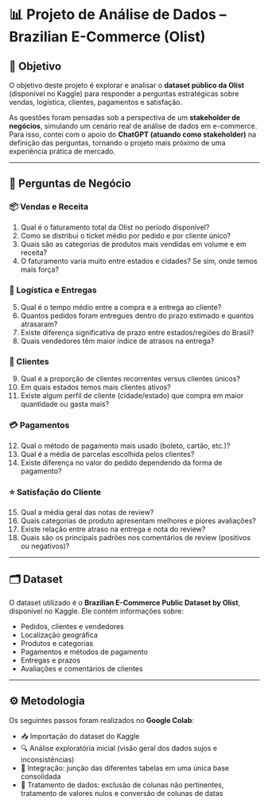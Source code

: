 # 📊 Projeto de Análise de Dados – Brazilian E-Commerce (Olist)

## 📌 Objetivo

O objetivo deste projeto é explorar e analisar o **dataset público da Olist** (disponível no Kaggle) para responder a perguntas estratégicas sobre vendas, logística, clientes, pagamentos e satisfação.

As questões foram pensadas sob a perspectiva de um **stakeholder de negócios**, simulando um cenário real de análise de dados em e-commerce. Para isso, contei com o apoio do **ChatGPT (atuando como stakeholder)** na definição das perguntas, tornando o projeto mais próximo de uma experiência prática de mercado.

---

## 🔎 Perguntas de Negócio

### 📦 Vendas e Receita

1. Qual é o faturamento total da Olist no período disponível?
2. Como se distribui o ticket médio por pedido e por cliente único?
3. Quais são as categorias de produtos mais vendidas em volume e em receita?
4. O faturamento varia muito entre estados e cidades? Se sim, onde temos mais força?

### 🚚 Logística e Entregas

5. Qual é o tempo médio entre a compra e a entrega ao cliente?
6. Quantos pedidos foram entregues dentro do prazo estimado e quantos atrasaram?
7. Existe diferença significativa de prazo entre estados/regiões do Brasil?
8. Quais vendedores têm maior índice de atrasos na entrega?

### 👥 Clientes

9. Qual é a proporção de clientes recorrentes versus clientes únicos?
10. Em quais estados temos mais clientes ativos?
11. Existe algum perfil de cliente (cidade/estado) que compra em maior quantidade ou gasta mais?

### 💳 Pagamentos

12. Qual o método de pagamento mais usado (boleto, cartão, etc.)?
13. Qual é a média de parcelas escolhida pelos clientes?
14. Existe diferença no valor do pedido dependendo da forma de pagamento?

### ⭐ Satisfação do Cliente

15. Qual a média geral das notas de review?
16. Quais categorias de produto apresentam melhores e piores avaliações?
17. Existe relação entre atraso na entrega e nota do review?
18. Quais são os principais padrões nos comentários de review (positivos ou negativos)?

---

## 🗂️ Dataset

O dataset utilizado é o **Brazilian E-Commerce Public Dataset by Olist**, disponível no Kaggle.
Ele contém informações sobre:

* Pedidos, clientes e vendedores
* Localização geográfica
* Produtos e categorias
* Pagamentos e métodos de pagamento
* Entregas e prazos
* Avaliações e comentários de clientes

---

## ⚙️ Metodologia

Os seguintes passos foram realizados no **Google Colab**:

* 📥 Importação do dataset do Kaggle
* 🔍 Análise exploratória inicial (visão geral dos dados sujos e inconsistências)
* 🔗 Integração: junção das diferentes tabelas em uma única base consolidada
* 🧹 Tratamento de dados: exclusão de colunas não pertinentes, tratamento de valores nulos e conversão de colunas de datas


